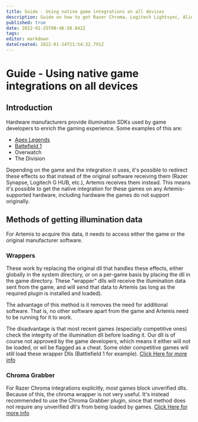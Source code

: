 ```yaml
---
title: Guide - Using native game integrations on all devices
description: Guide on how to get Razer Chroma, Logitech Lightsync, Alienware LightFx, etc. on other devices. 
published: true
date: 2022-01-25T00:46:58.842Z
tags: 
editor: markdown
dateCreated: 2022-01-24T21:54:32.791Z
---
```


# Guide - Using native game integrations on all devices
## Introduction

Hardware manufacturers provide illumination SDKs used by game developers to enrich the gaming experience. Some examples of this are:
* [Apex Legends](https://www.youtube.com/watch?v=ffvneEPgPqk)
* [Battefield 1](https://www.youtube.com/watch?v=lJEar6RCis8)
* Overwatch
* The Division

Depending on the game and the integration it uses, it's possible to redirect these effects so that instead of the original software receiving them (Razer Synapse, Logitech G HUB, etc.), Artemis receives them instead. This means it's possible to get the native integration for these games on any Artemis-supported hardware, including hardware the games do not support originally.

## Methods of getting illumination data

For Artemis to acquire this data, it needs to access either the game or the original manufacturer software. 

### Wrappers

These work by replacing the original dll that handles these effects, either globally in the system directory, or on a per-game basis by placing the dll in the game directory. These "wrapper" dlls will receive the illumination data sent from the game, and will send that data to Artemis (as long as the required plugin is installed and loaded).

The advantage of this method is it removes the need for additional software. That is, no other software apart from the game and Artemis need to be running for it to work.

The disadvantage is that most recent games (especially competitive ones) check the integrity of the illumination dll before loading it. Our dll is of course not approved by the game developers, which means it either will not be loaded, or wil be flagged as a cheat. Some older competitive games will still load these wrapper Dlls (Battlefield 1 for example).
[Click Here for more info](/guides/user/plugins/wrappers)

### Chroma Grabber

For Razer Chroma integrations explicitly, *most* games block unverified dlls. Because of this, the chroma wrapper is not very useful. It's instead recommended to use the Chroma Grabber plugin, since that method does not require any unverified dll's from being loaded by games.
[Click Here for more info](/guides/user/plugins/chroma)
